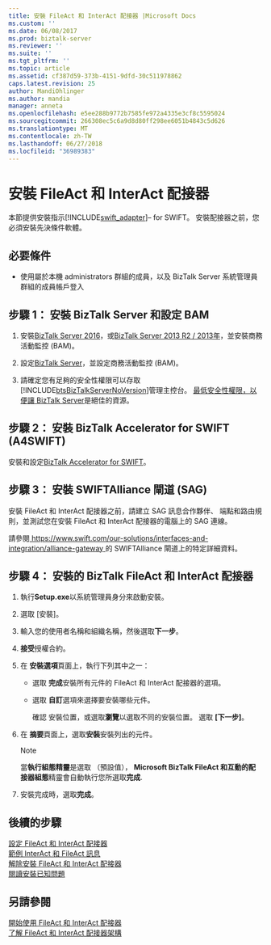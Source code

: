 ```yaml
---
title: 安裝 FileAct 和 InterAct 配接器 |Microsoft Docs
ms.custom: ''
ms.date: 06/08/2017
ms.prod: biztalk-server
ms.reviewer: ''
ms.suite: ''
ms.tgt_pltfrm: ''
ms.topic: article
ms.assetid: cf387d59-373b-4151-9dfd-30c511978862
caps.latest.revision: 25
author: MandiOhlinger
ms.author: mandia
manager: anneta
ms.openlocfilehash: e5ee288b9772b7585fe972a4335e3cf8c5595024
ms.sourcegitcommit: 266308ec5c6a9d8d80ff298ee6051b4843c5d626
ms.translationtype: MT
ms.contentlocale: zh-TW
ms.lasthandoff: 06/27/2018
ms.locfileid: "36989383"
---
```

# <a name="install-the-fileact-and-interact-adapter"></a>安裝 FileAct 和 InterAct 配接器
本節提供安裝指示[!INCLUDE[swift_adapter](../../includes/swift-adapter-md.md)]– for SWIFT。 安裝配接器之前，您必須安裝先決條件軟體。  
  
## <a name="prerequisites"></a>必要條件  

* 使用屬於本機 administrators 群組的成員，以及 BizTalk Server 系統管理員群組的成員帳戶登入
  
## <a name="step-1-install-biztalk-server-and-configure-bam"></a>步驟 1： 安裝 BizTalk Server 和設定 BAM

1. 安裝[BizTalk Server 2016](../../install-and-config-guides/biztalk-server-2016-what-s-new-and-installation.md)，或[BizTalk Server 2013 R2 / 2013年](../../install-and-config-guides/biztalk-server-2013-and-2013-r2-what-s-new-install-and-upgrade.md)，並安裝商務活動監控 (BAM)。

2. 設定[BizTalk Server](../../install-and-config-guides/configure-biztalk-server.md)，並設定商務活動監控 (BAM)。
  
3. 請確定您有足夠的安全性權限可以存取[!INCLUDE[btsBizTalkServerNoVersion](../../includes/btsbiztalkservernoversion-md.md)]管理主控台。 [最低安全性權限，以便讓 BizTalk Server](http://social.technet.microsoft.com/wiki/contents/articles/24590.minimum-security-rights-for-biztalk-server-2006-to-2016.aspx)是絕佳的資源。
  
## <a name="step-2-install-biztalk-accelerator-for-swift-a4swift"></a>步驟 2： 安裝 BizTalk Accelerator for SWIFT (A4SWIFT)  

安裝和設定[BizTalk Accelerator for SWIFT](../../adapters-and-accelerators/accelerator-swift/install-configure-and-deploy-the-biztalk-accelerator-for-swift.md)。

  
## <a name="step-3-install-swiftalliance-gateway-sag"></a>步驟 3： 安裝 SWIFTAlliance 閘道 (SAG)  
 安裝 FileAct 和 InterAct 配接器之前，請建立 SAG 訊息合作夥伴、 端點和路由規則，並測試您在安裝 FileAct 和 InterAct 配接器的電腦上的 SAG 連線。

請參閱[ https://www.swift.com/our-solutions/interfaces-and-integration/alliance-gateway ](https://www.swift.com/our-solutions/interfaces-and-integration/alliance-gateway)的 SWIFTAlliance 閘道上的特定詳細資料。  

## <a name="step-4-install-the-biztalk-fileact-and-interact-adapters"></a>步驟 4： 安裝的 BizTalk FileAct 和 InterAct 配接器  
  
1. 執行**Setup.exe**以系統管理員身分來啟動安裝。  
  
2. 選取 [安裝]。  
  
3. 輸入您的使用者名稱和組織名稱，然後選取**下一步**。  
  
4. **接受**授權合約。
  
5. 在 **安裝選項**頁面上，執行下列其中之一：  
  
   - 選取 **完成**安裝所有元件的 FileAct 和 InterAct 配接器的選項。  
  
   - 選取 **自訂**選項來選擇要安裝哪些元件。  
  
     確認 安裝位置，或選取**瀏覽**以選取不同的安裝位置。 選取 **[下一步]**。  
  
6. 在 **摘要**頁面上，選取**安裝**安裝列出的元件。  
  
   > [!NOTE]
   >  當**執行組態精靈**是選取 （預設值）， **Microsoft BizTalk FileAct 和互動的配接器組態**精靈會自動執行您所選取**完成**.  
  
7. 安裝完成時，選取**完成**。 

## <a name="next-steps"></a>後續的步驟

[設定 FileAct 和 InterAct 配接器](../../adapters-and-accelerators/fileact-interact/configure-the-fileact-and-interact-adapter.md)  
[範例 InterAct 和 FileAct 訊息](../../adapters-and-accelerators/fileact-interact/sample-interact-and-fileact-messages.md)  
[解除安裝 FileAct 和 InterAct 配接器](../../adapters-and-accelerators/fileact-interact/uninstall-or-repair-the-fileact-and-interact-adapter.md)  
[閱讀安裝已知問題](../../adapters-and-accelerators/fileact-interact/read-the-installation-known-issues.md)
  
## <a name="see-also"></a>另請參閱  
[開始使用 FileAct 和 InterAct 配接器](../../adapters-and-accelerators/fileact-interact/getting-started-with-the-fileact-and-interact-adapters.md)  
[了解 FileAct 和 InterAct 配接器架構](../../adapters-and-accelerators/fileact-interact/understanding-fileact-and-interact-adapter-architecture.md)